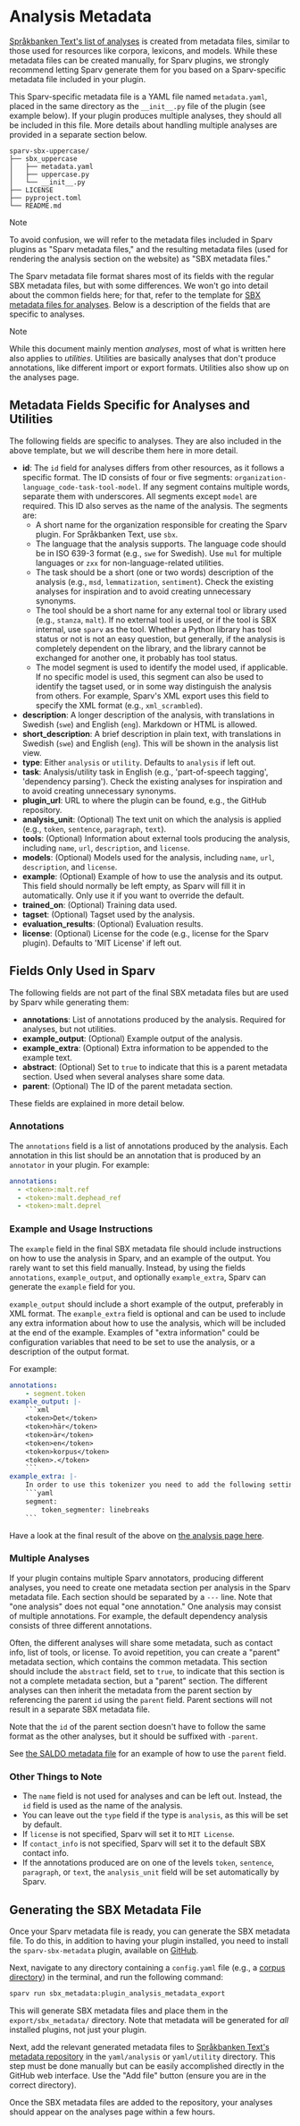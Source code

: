 # Analysis Metadata

[Språkbanken Text's list of analyses](https://spraakbanken.gu.se/analyser) is created from metadata files, similar to
those used for resources like corpora, lexicons, and models. While these metadata files can be created manually, for
Sparv plugins, we strongly recommend letting Sparv generate them for you based on a Sparv-specific metadata file
included in your plugin.

This Sparv-specific metadata file is a YAML file named `metadata.yaml`, placed in the same directory as the
`__init__.py` file of the plugin (see example below). If your plugin produces multiple analyses, they should all be
included in this file. More details about handling multiple analyses are provided in a separate section below.

```text
sparv-sbx-uppercase/
├── sbx_uppercase
│   ├── metadata.yaml
│   ├── uppercase.py
│   └── __init__.py
├── LICENSE
├── pyproject.toml
└── README.md
```

> [!NOTE]
>
> To avoid confusion, we will refer to the metadata files included in Sparv plugins as "Sparv metadata files," and the
> resulting metadata files (used for rendering the analysis section on the website) as "SBX metadata files."

The Sparv metadata file format shares most of its fields with the regular SBX metadata files, but with some differences.
We won't go into detail about the common fields here; for that, refer to the template for [SBX metadata files for
analyses](https://raw.githubusercontent.com/spraakbanken/metadata/refs/heads/main/yaml_templates/analysis.yaml). Below
is a description of the fields that are specific to analyses.

> [!NOTE]
>
> While this document mainly mention *analyses*, most of what is written here also applies to *utilities*. Utilities are
> basically analyses that don't produce annotations, like different import or export formats. Utilities also show up on
> the analyses page.

## Metadata Fields Specific for Analyses and Utilities

The following fields are specific to analyses. They are also included in the above template, but we will describe them
here in more detail.

- **id**: The `id` field for analyses differs from other resources, as it follows a specific format. The ID consists of
  four or five segments: `organization-language_code-task-tool-model`. If any segment contains multiple words, separate
  them with underscores. All segments except `model` are required. This ID also serves as the name of the analysis. The
  segments are:
  - A short name for the organization responsible for creating the Sparv plugin. For Språkbanken Text, use `sbx`.
  - The language that the analysis supports. The language code should be in ISO 639-3 format (e.g., `swe` for Swedish).
    Use `mul` for multiple languages or `zxx` for non-language-related utilities.
  - The task should be a short (one or two words) description of the analysis (e.g., `msd`, `lemmatization`,
    `sentiment`). Check the existing analyses for inspiration and to avoid creating unnecessary synonyms.
  - The tool should be a short name for any external tool or library used (e.g., `stanza`, `malt`). If no external tool
    is used, or if the tool is SBX internal, use `sparv` as the tool. Whether a Python library has tool status or not is
    not an easy question, but generally, if the analysis is completely dependent on the library, and the library cannot
    be exchanged for another one, it probably has tool status.
  - The model segment is used to identify the model used, if applicable. If no specific model is used, this segment can
    also be used to identify the tagset used, or in some way distinguish the analysis from others. For example, Sparv's
    XML export uses this field to specify the XML format (e.g., `xml_scrambled`).
- **description**: A longer description of the analysis, with translations in Swedish (`swe`) and English (`eng`).
  Markdown or HTML is allowed.
- **short_description**: A brief description in plain text, with translations in Swedish (`swe`) and English (`eng`).
  This will be shown in the analysis list view.
- **type**: Either `analysis` or `utility`. Defaults to `analysis` if left out.
- **task**: Analysis/utility task in English (e.g., 'part-of-speech tagging', 'dependency parsing'). Check the existing
  analyses for inspiration and to avoid creating unnecessary synonyms.
- **plugin_url**: URL to where the plugin can be found, e.g., the GitHub repository.
- **analysis_unit**: (Optional) The text unit on which the analysis is applied (e.g., `token`, `sentence`, `paragraph`,
  `text`).
- **tools**: (Optional) Information about external tools producing the analysis, including `name`, `url`, `description`,
  and `license`.
- **models**: (Optional) Models used for the analysis, including `name`, `url`, `description`, and `license`.
- **example**: (Optional) Example of how to use the analysis and its output. This field should normally be left empty,
  as Sparv will fill it in automatically. Only use it if you want to override the default.
- **trained_on**: (Optional) Training data used.
- **tagset**: (Optional) Tagset used by the analysis.
- **evaluation_results**: (Optional) Evaluation results.
- **license**: (Optional) License for the code (e.g., license for the Sparv plugin). Defaults to 'MIT License' if left out.

## Fields Only Used in Sparv

The following fields are not part of the final SBX metadata files but are used by Sparv while generating them:

- **annotations**: List of annotations produced by the analysis. Required for analyses, but not utilities.
- **example_output**: (Optional) Example output of the analysis.
- **example_extra**: (Optional) Extra information to be appended to the example text.
- **abstract**: (Optional) Set to `true` to indicate that this is a parent metadata section. Used when several analyses
  share some data.
- **parent**: (Optional) The ID of the parent metadata section.

These fields are explained in more detail below.

### Annotations

The `annotations` field is a list of annotations produced by the analysis. Each annotation in this list should be an
annotation that is produced by an `annotator` in your plugin. For example:

```yaml
annotations:
  - <token>:malt.ref
  - <token>:malt.dephead_ref
  - <token>:malt.deprel
```

### Example and Usage Instructions

The `example` field in the final SBX metadata file should include instructions on how to use the analysis in Sparv, and
an example of the output. You rarely want to set this field manually. Instead, by using the fields `annotations`,
`example_output`, and optionally `example_extra`, Sparv can generate the `example` field for you.

`example_output` should include a short example of the output, preferably in XML format. The `example_extra` field is
optional and can be used to include any extra information about how to use the analysis, which will be included at the
end of the example. Examples of "extra information" could be configuration variables that need to be set to use the
analysis, or a description of the output format.

For example:

````yaml
annotations:
    - segment.token
example_output: |-
    ```xml
    <token>Det</token>
    <token>här</token>
    <token>är</token>
    <token>en</token>
    <token>korpus</token>
    <token>.</token>
    ```
example_extra: |-
    In order to use this tokenizer you need to add the following setting to your Sparv corpus configuration file:
    ```yaml
    segment:
        token_segmenter: linebreaks
    ```
````

Have a look at the final result of the above on [the analysis page
here](https://spraakbanken.gu.se/en/analyses/sbx-mul-tokenization-sparv-linebreaks).

### Multiple Analyses

If your plugin contains multiple Sparv annotators, producing different analyses, you need to create one metadata section
per analysis in the Sparv metadata file. Each section should be separated by a `---` line. Note that "one analysis" does
not equal "one annotation." One analysis may consist of multiple annotations. For example, the default dependency
analysis consists of three different annotations.

Often, the different analyses will share some metadata, such as contact info, list of tools, or license. To avoid
repetition, you can create a "parent" metadata section, which contains the common metadata. This section should
include the `abstract` field, set to `true`, to indicate that this section is not a complete metadata section, but a
"parent" section. The different analyses can then inherit the metadata from the parent section by referencing the
parent `id` using the `parent` field. Parent sections will not result in a separate SBX metadata file.

Note that the `id` of the parent section doesn't have to follow the same format as the other analyses, but it should
be suffixed with `-parent`.

See [the SALDO metadata
file](https://raw.githubusercontent.com/spraakbanken/sparv/refs/heads/dev/sparv/modules/saldo/metadata.yaml) for an
example of how to use the `parent` field.

### Other Things to Note

- The `name` field is not used for analyses and can be left out. Instead, the `id` field is used as the name of the
  analysis.
- You can leave out the `type` field if the type is `analysis`, as this will be set by default.
- If `license` is not specified, Sparv will set it to `MIT License`.
- If `contact_info` is not specified, Sparv will set it to the default SBX contact info.
- If the annotations produced are on one of the levels `token`, `sentence`, `paragraph`, or `text`, the `analysis_unit`
  field will be set automatically by Sparv.

## Generating the SBX Metadata File

Once your Sparv metadata file is ready, you can generate the SBX metadata file. To do this, in addition to having your
plugin installed, you need to install the `sparv-sbx-metadata` plugin, available on
[GitHub](https://github.com/spraakbanken/sparv-sbx-metadata).

Next, navigate to any directory containing a `config.yaml` file (e.g., a [corpus
directory](https://spraakbanken.gu.se/sparv/user-manual/preparing-your-corpus/#the-corpus-directory)) in the terminal,
and run the following command:

```sh
sparv run sbx_metadata:plugin_analysis_metadata_export
```

This will generate SBX metadata files and place them in the `export/sbx_metadata/` directory. Note that metadata will be
generated for *all* installed plugins, not just your plugin.

Next, add the relevant generated metadata files to [Språkbanken Text's metadata
repository](https://github.com/spraakbanken/metadata/tree/main/yaml) in the `yaml/analysis` or `yaml/utility` directory.
This step must be done manually but can be easily accomplished directly in the GitHub web interface. Use the "Add file"
button (ensure you are in the correct directory).

Once the SBX metadata files are added to the repository, your analyses should appear on the analyses page within a few
hours.
